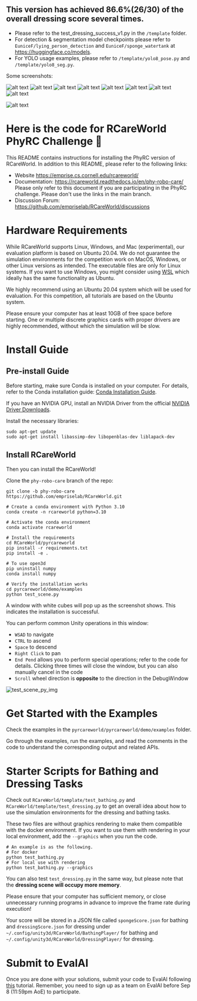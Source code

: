 ## This version has achieved 86.6%(26/30) of the overall dressing score several times.
- Please refer to the test_dressing_success_v1.py in the `/template` folder.
- For detection & segmentation model checkpoints please refer to `EuniceF/lying_person_detection` and `EuniceF/sponge_watertank` at https://huggingface.co/models.
- For YOLO usage examples, please refer to `/template/yolo8_pose.py` and `/template/yolo8_seg.py`.

Some screenshots:

![alt text](template/rgb_hand3_pose.jpg)
![alt text](template/demo1.png)
![alt text](template/demo2.png)
![alt text](template/demo3.png)
![alt text](yolo_results/sponge_tank_yolo_result.jpg)
![alt text](yolo_results/human001.jpg)
![alt text](yolo_results/human_yolo_result01.jpg)
![alt text](yolo_results/human_yolo_result02.jpg)



![alt text](rcareworld.png)
# Here is the code for RCareWorld PhyRC Challenge 🦾
This README contains instructions for installing the PhyRC version of RCareWorld. In addition to this README, please refer to the following links:

- Website https://emprise.cs.cornell.edu/rcareworld/
- Documentation: https://rcareworld.readthedocs.io/en/phy-robo-care/ Please only refer to this document if you are participating in the PhyRC challenge. Please don't use the links in the main branch. 
- Discussion Forum: https://github.com/empriselab/RCareWorld/discussions


# Hardware Requirements
While RCareWorld supports Linux, Windows, and Mac (experimental), our evaluation platform is based on Ubuntu 20.04. We do not guarantee the simulation environments for the competition work on MacOS, Windows, or other Linux versions as intended. The executable files are only for Linux systems. If you want to use Windows, you might consider using [WSL](https://learn.microsoft.com/en-us/windows/wsl/install) which ideally has the same functionality as Ubuntu.

We highly recommend using an Ubuntu 20.04 system which will be used for evaluation. For this competition, all tutorials are based on the Ubuntu system.

Please ensure your computer has at least 10GB of free space before starting. One or multiple discrete graphics cards with proper drivers are highly recommended, without which the simulation will be slow.

# Install Guide
## Pre-install Guide
Before starting, make sure Conda is installed on your computer.
For details, refer to the Conda installation guide: [Conda Installation Guide](https://docs.conda.io/projects/conda/en/latest/user-guide/install/index.html).

If you have an NVIDIA GPU, install an NVIDIA Driver from the official [NVIDIA Driver Downloads](https://www.nvidia.com/Download/index.aspx).

Install the necessary libraries:
```
sudo apt-get update
sudo apt-get install libassimp-dev libopenblas-dev liblapack-dev
```

## Install RCareWorld
Then you can install the RCareWorld!

<!-- - Clone the repo: `git clone https://github.com/empriselab/RCareWorld.git`
- Switch to the `phy-robo-care` branch: `cd RCareWorld` and then `git checkout phy-robo-care ` -->
Clone the `phy-robo-care` branch of the repo: 

`git clone -b phy-robo-care https://github.com/empriselab/RCareWorld.git`

<!-- - Create a conda environment with Python 3.10: `conda create -n rcareworld python=3.10`
- Activate the conda environment: `conda activate rcareworld`
- Install the requirements: `cd pyrcareworld` and then `pip install -r requirements.txt`
- Install pyrcareworld: `pip install -e .`
- Verify the installation works: `cd pyrcareworld/demo/examples` and run `python test_scene.py`. You should expect to see the RCareWorld Unity executable window pop up with a white cube. -->

```
# Create a conda environment with Python 3.10
conda create -n rcareworld python=3.10

# Activate the conda environment 
conda activate rcareworld

# Install the requirements
cd RCareWorld/pyrcareworld
pip install -r requirements.txt
pip install -e .

# To use open3d
pip uninstall numpy
conda install numpy

# Verify the installation works
cd pyrcareworld/demo/examples
python test_scene.py

```
A window with white cubes will pop up as the screenshot shows. This indicates the installation is successful.

You can perform common Unity operations in this window:
- `WSAD` to navigate
- `CTRL` to ascend 
- `Space` to descend 
- `Right Click` to pan
- `End Pend` allows you to perform special operations; refer to the code for details. Clicking three times will close the window, but you can also manually cancel in the code
- `Scroll` wheel direction is **opposite** to the direction in the DebugWindow


![test_scene_py_img](./test_scene.png)

 
# Get Started with the Examples
Check the examples in the `pyrcareworld/pyrcareworld/demo/examples` folder. 

Go through the examples, run the examples, and read the comments in the code to understand the corresponding output and related APIs. 

# Starter Scripts for Bathing and Dressing Tasks
Check out `RCareWorld/template/test_bathing.py` and `RCareWorld/template/test_dressing.py` to get an overall idea about how to use the simulation environments for the dressing and bathing tasks. 

These two files are without graphics rendering to make them compatible with the docker environment. If you want to use them with rendering in your local environment, add the `--graphics` when you run the code.
```
# An example is as the following.
# For docker
python test_bathing.py
# For local use with rendering
python test_bathing.py --graphics
```
You can also test `test_dressing.py` in the same way, but please note that the **dressing scene will occupy more memory**. 

Please ensure that your computer has sufficient memory, or close unnecessary running programs in advance to improve the frame rate during execution!



Your score will be stored in a JSON file called `spongeScore.json` for bathing and `dressingScore.json` for dressing under `~/.config/unity3d/RCareWorld/BathingPlayer/` for bathing and `~/.config/unity3d/RCareWorld/DressingPlayer/` for dressing.

# Submit to EvalAI
Once you are done with your solutions, submit your code to EvalAI following [this](https://rcareworld.readthedocs.io/en/phy-robo-care/submission.html) tutorial. Remember, you need to sign up as a team on EvalAI before Sep 8 (11:59pm AoE) to participate.
